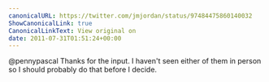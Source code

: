 ```yaml
---
canonicalURL: https://twitter.com/jmjordan/status/97484475860140032
ShowCanonicalLink: true
CanonicalLinkText: View original on
date: 2011-07-31T01:51:24+00:00
---
```

@pennypascal Thanks for the input. I haven't seen either of them in person so I should probably do that before I decide.